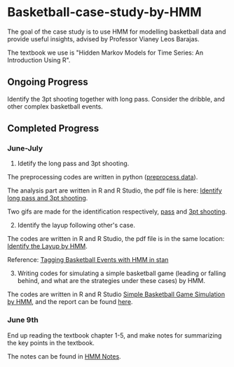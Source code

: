# Basketball-case-study-by-HMM

The goal of the case study is to use HMM for modelling basketball data and provide useful insights, advised by Professor Vianey Leos Barajas.

The textbook we use is "Hidden Markov Models for Time Series: An Introduction Using R".

## Ongoing Progress 

Identify the 3pt shooting together with long pass. Consider the dribble, and other complex basketball events.

## Completed Progress

### June-July

1. Idetify the long pass and 3pt shooting.

The preprocessing codes are written in python ([preprocess data](https://github.com/rachan1637/Basketball-case-study-by-HMM/tree/main/Basketball/data_preprocess)).

The analysis part are written in R and R Studio, the pdf file is here: [Identify long pass and 3pt shooting](https://github.com/rachan1637/Basketball-case-study-by-HMM/blob/main/Basketball/basketball2.pdf).

Two gifs are made for the identification respectively, [pass](https://github.com/rachan1637/Basketball-case-study-by-HMM/blob/main/Basketball/event1_passing.gif) and [3pt shooting](https://github.com/rachan1637/Basketball-case-study-by-HMM/blob/main/Basketball/event28_3pt.gif).

2. Identify the layup following other's case.

The codes are written in R and R Studio, the pdf file is in the same location: [Identify the Layup by HMM](https://github.com/rachan1637/Basketball-case-study-by-HMM/blob/main/Basketball/basketball.pdf).

Reference: [Tagging Basketball Events with HMM in stan](https://mc-stan.org/users/documentation/case-studies/bball-hmm.html#pre-process-data)

3. Writing codes for simulating a simple basketball game (leading or falling behind, and what are the strategies under these cases) by HMM.

The codes are written in R and R Studio [Simple Basketball Game Simulation by HMM](https://github.com/rachan1637/Basketball-case-study-by-HMM/blob/main/Practice%20Code/Simulating-HMM-basketball.Rmd), and the report can be found [here](https://github.com/rachan1637/Basketball-case-study-by-HMM/blob/main/Practice%20Code/Simulating-HMM-basketball.pdf).

### June 9th
End up reading the textbook chapter 1-5, and make notes for summarizing the key points in the textbook.  

The notes can be found in [HMM Notes](https://github.com/rachan1637/Basketball-case-study-by-HMM/tree/main/HMM%20Notes).
